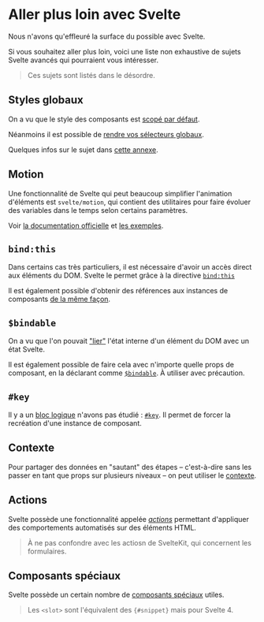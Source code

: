 # Aller plus loin avec Svelte

Nous n'avons qu'effleuré la surface du possible avec Svelte.

Si vous souhaitez aller plus loin, voici une liste non exhaustive de sujets Svelte avancés qui
pourraient vous intéresser.

> Ces sujets sont listés dans le désordre.

## Styles globaux

On a vu que le style des composants est [scopé par
défaut](../03_svelte_components/01_syntax_basics.md).

Néanmoins il est possible de [rendre vos sélecteurs
globaux](https://svelte.dev/docs/svelte-components#style).

Quelques infos sur le sujet dans [cette annexe](../XX_global_styles.md).

## Motion

Une fonctionnalité de Svelte qui peut beaucoup simplifier l'animation d'éléments est
`svelte/motion`, qui contient des utilitaires pour faire évoluer des variables dans le temps selon
certains paramètres.

Voir [la documentation officielle](https://svelte.dev/docs/svelte-motion) et [les
exemples](https://learn.svelte.dev/tutorial/tweens).

## `bind:this`

Dans certains cas très particuliers, il est nécessaire d'avoir un accès direct aux éléments du DOM.
Svelte le permet grâce à la directive [`bind:this`](https://svelte.dev/docs/component-directives)

Il est également possible d'obtenir des références aux instances de composants [de la même
façon](https://svelte.dev/docs/component-directives#bind-this).

## `$bindable`

On a vu que l'on pouvait ["lier"](../09_bindings_and_co/01_form_elements.md) l'état interne d'un
élément du DOM avec un état Svelte.

Il est également possible de faire cela avec n'importe quelle props de composant, en la déclarant
comme [`$bindable`](https://svelte-5-preview.vercel.app/docs/runes#$bindable). À utiliser avec
précaution.

## `#key`

Il y a un [bloc logique](../03_svelte_components/02_logic_blocks.md) n'avons pas étudié :
[`#key`](https://svelte.dev/docs/logic-blocks#key). Il permet de forcer la recréation d'une instance
de composant.

## Contexte

Pour partager des données en "sautant" des étapes – c'est-à-dire sans les passer en tant que props
sur plusieurs niveaux – on peut utiliser le
[contexte](https://learn.svelte.dev/tutorial/context-api).

## Actions

Svelte possède une fonctionnalité appelée [_actions_](https://learn.svelte.dev/tutorial/actions)
permettant d'appliquer des comportements automatisés sur des éléments HTML.

> À ne pas confondre avec les actiosn de SvelteKit, qui concernent les formulaires.

## Composants spéciaux

Svelte possède un certain nombre de [composants spéciaux](https://svelte.dev/docs/special-elements)
utiles.

> Les `<slot>` sont l'équivalent des `{#snippet}` mais pour Svelte 4.
